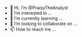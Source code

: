 - 👋 Hi, I’m @PraisyTheAnalyst
- 👀 I’m interested in ...
- 🌱 I’m currently learning ...
- 💞️ I’m looking to collaborate on ...
- 📫 How to reach me ...

<!---
PraisyIS/PraisyIS is a ✨ special ✨ repository because its `README.md` (this file) appears on your GitHub profile.
You can click the Preview link to take a look at your changes.
--->
